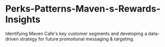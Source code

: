 # Perks-Patterns-Maven-s-Rewards-Insights
Identifying Maven Cafe's key customer segments and developing a data-driven strategy for future promotional messaging &amp; targeting.
